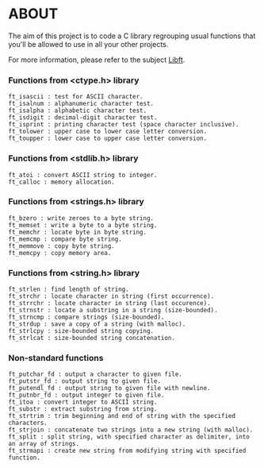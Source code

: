 # ABOUT

The aim of this project is to code a C library regrouping usual functions that you'll be allowed to use in all your other projects.

For more information, please refer to the subject [Libft](https://github.com/Sndrn/42_cursus/tree/main/Subjects_PDFs).

### Functions from <ctype.h> library

    ft_isascii : test for ASCII character.
    ft_isalnum : alphanumeric character test.
    ft_isalpha : alphabetic character test.
    ft_isdigit : decimal-digit character test.
    ft_isprint : printing character test (space character inclusive).
    ft_tolower : upper case to lower case letter conversion.
    ft_toupper : lower case to upper case letter conversion.

### Functions from <stdlib.h> library

    ft_atoi : convert ASCII string to integer.
    ft_calloc : memory allocation.

### Functions from <strings.h> library

    ft_bzero : write zeroes to a byte string.
    ft_memset : write a byte to a byte string.
    ft_memchr : locate byte in byte string.
    ft_memcmp : compare byte string.
    ft_memmove : copy byte string.
    ft_memcpy : copy memory area.
    
### Functions from <string.h> library

    ft_strlen : find length of string.
    ft_strchr : locate character in string (first occurrence).
    ft_strrchr : locate character in string (last occurence).
    ft_strnstr : locate a substring in a string (size-bounded).
    ft_strncmp : compare strings (size-bounded).
    ft_strdup : save a copy of a string (with malloc).
    ft_strlcpy : size-bounded string copying.
    ft_strlcat : size-bounded string concatenation.

### Non-standard functions

    ft_putchar_fd : output a character to given file.
    ft_putstr_fd : output string to given file.
    ft_putendl_fd : output string to given file with newline.
    ft_putnbr_fd : output integer to given file.
    ft_itoa : convert integer to ASCII string.
    ft_substr : extract substring from string.
    ft_strtrim : trim beginning and end of string with the specified characters.
    ft_strjoin : concatenate two strings into a new string (with malloc).
    ft_split : split string, with specified character as delimiter, into an array of strings.
    ft_strmapi : create new string from modifying string with specified function.
